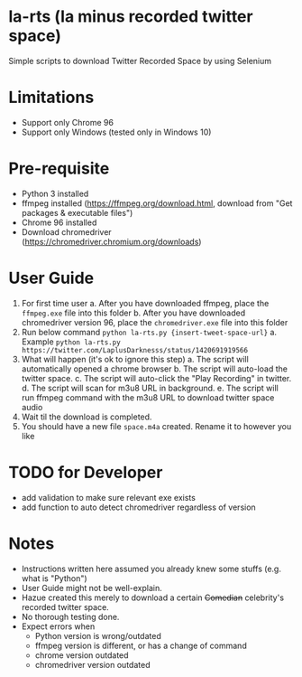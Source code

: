 # la-rts (la minus recorded twitter space)
Simple scripts to download Twitter Recorded Space by using Selenium

# Limitations
- Support only Chrome 96
- Support only Windows (tested only in Windows 10)

# Pre-requisite
- Python 3 installed
- ffmpeg installed (https://ffmpeg.org/download.html, download from "Get packages & executable files")
- Chrome 96 installed
- Download chromedriver (https://chromedriver.chromium.org/downloads)

# User Guide
1. For first time user
    a. After you have downloaded ffmpeg, place the `ffmpeg.exe` file into this folder
    b. After you have downloaded chromedriver version 96, place the `chromedriver.exe` file into this folder
2. Run below command `python la-rts.py {insert-tweet-space-url}`
    a. Example `python la-rts.py https://twitter.com/LaplusDarknesss/status/1420691919566`
3. What will happen (it's ok to ignore this step)
    a. The script will automatically opened a chrome browser
    b. The script will auto-load the twitter space.
    c. The script will auto-click the "Play Recording" in twitter.
    d. The script will scan for m3u8 URL in background.
    e. The script will run ffmpeg command with the m3u8 URL to download twitter space audio
4. Wait til the download is completed.
5. You should have a new file `space.m4a` created. Rename it to however you like


# TODO for Developer
- add validation to make sure relevant exe exists
- add function to auto detect chromedriver regardless of version


# Notes
- Instructions written here assumed you already knew some stuffs (e.g. what is "Python")
- User Guide might not be well-explain.
- Hazue created this merely to download a certain ~~Comedian~~ celebrity's recorded twitter space.
- No thorough testing done.
- Expect errors when
    - Python version is wrong/outdated
    - ffmpeg version is different, or has a change of command
    - chrome version outdated
    - chromedriver version outdated
